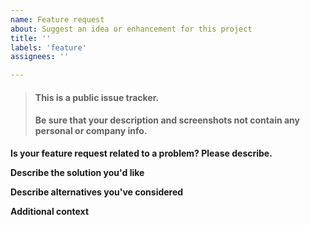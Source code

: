 ```yaml
---
name: Feature request
about: Suggest an idea or enhancement for this project
title: ''
labels: 'feature'
assignees: ''

---
```

<!-- This warning can be deleted before Submit-->
> #### This is a public issue tracker. 
> #### Be sure that your description and screenshots not contain any personal or company info.

**Is your feature request related to a problem? Please describe.**
<!-- A clear and concise description of what the problem is. Ex. I'm always frustrated when [...] -->

**Describe the solution you'd like**
<!-- A clear and concise description of what you want to happen. -->

**Describe alternatives you've considered**
<!-- A clear and concise description of any alternative solutions or features you've considered. -->

**Additional context**
<!-- Add any other context or screenshots about the feature request here. -->
